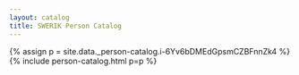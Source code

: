 ```yaml
---
layout: catalog
title: SWERIK Person Catalog
---
```

{% assign p = site.data._person-catalog.i-6Yv6bDMEdGpsmCZBFnnZk4 %}
{% include person-catalog.html p=p %}

